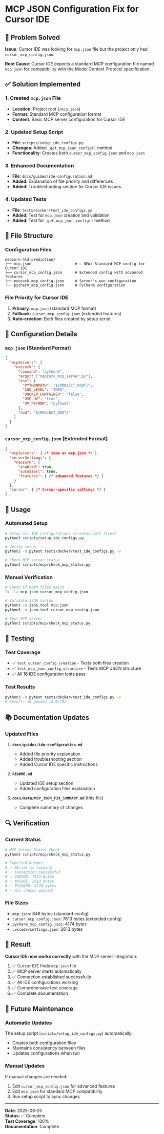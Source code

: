 # MCP JSON Configuration Fix for Cursor IDE

## 🎯 Problem Solved

**Issue**: Cursor IDE was looking for `mcp.json` file but the project only had `cursor_mcp_config.json`.

**Root Cause**: Cursor IDE expects a standard MCP configuration file named `mcp.json` for compatibility with the Model Context Protocol specification.

## ✅ Solution Implemented

### 1. Created `mcp.json` File
- **Location**: Project root (`/mcp.json`)
- **Format**: Standard MCP configuration format
- **Content**: Basic MCP server configuration for Cursor IDE

### 2. Updated Setup Script
- **File**: `scripts/setup_ide_configs.py`
- **Changes**: Added `_get_mcp_json_config()` method
- **Functionality**: Creates both `cursor_mcp_config.json` and `mcp.json`

### 3. Enhanced Documentation
- **File**: `docs/guides/ide-configuration.md`
- **Added**: Explanation of file priority and differences
- **Added**: Troubleshooting section for Cursor IDE issues

### 4. Updated Tests
- **File**: `tests/docker/test_ide_configs.py`
- **Added**: Test for `mcp.json` creation and validation
- **Added**: Test for `_get_mcp_json_config()` method

## 📁 File Structure

### Configuration Files
```
neozork-hld-prediction/
├── mcp.json                    # ← NEW: Standard MCP config for Cursor IDE
├── cursor_mcp_config.json      # Extended config with advanced features
├── neozork_mcp_config.json     # Server's own configuration
└── pycharm_mcp_config.json     # PyCharm configuration
```

### File Priority for Cursor IDE
1. **Primary**: `mcp.json` (standard MCP format)
2. **Fallback**: `cursor_mcp_config.json` (extended features)
3. **Auto-creation**: Both files created by setup script

## 🔧 Configuration Details

### `mcp.json` (Standard Format)
```json
{
  "mcpServers": {
    "neozork": {
      "command": "python3",
      "args": ["neozork_mcp_server.py"],
      "env": {
        "PYTHONPATH": "${PROJECT_ROOT}",
        "LOG_LEVEL": "INFO",
        "DOCKER_CONTAINER": "false",
        "USE_UV": "true",
        "UV_PYTHON": "python3"
      },
      "cwd": "${PROJECT_ROOT}"
    }
  }
}
```

### `cursor_mcp_config.json` (Extended Format)
```json
{
  "mcpServers": { /* same as mcp.json */ },
  "serverSettings": {
    "neozork": {
      "enabled": true,
      "autoStart": true,
      "features": { /* advanced features */ }
    }
  },
  "cursor": { /* Cursor-specific settings */ }
}
```

## 🚀 Usage

### Automated Setup
```bash
# Setup all IDE configurations (creates both files)
python3 scripts/setup_ide_configs.py

# Verify setup
python3 -m pytest tests/docker/test_ide_configs.py -v

# Check MCP server status
python3 scripts/mcp/check_mcp_status.py
```

### Manual Verification
```bash
# Check if both files exist
ls -la mcp.json cursor_mcp_config.json

# Validate JSON syntax
python3 -m json.tool mcp.json
python3 -m json.tool cursor_mcp_config.json

# Test MCP server
python3 scripts/mcp/check_mcp_status.py
```

## 🧪 Testing

### Test Coverage
- ✅ `test_cursor_config_creation` - Tests both files creation
- ✅ `test_mcp_json_config_structure` - Tests MCP JSON structure
- ✅ All 16 IDE configuration tests pass

### Test Results
```bash
python3 -m pytest tests/docker/test_ide_configs.py -v
# Result: 16 passed in 0.10s
```

## 📚 Documentation Updates

### Updated Files
1. **`docs/guides/ide-configuration.md`**
   - Added file priority explanation
   - Added troubleshooting section
   - Added Cursor IDE specific instructions

2. **`README.md`**
   - Updated IDE setup section
   - Added configuration files explanation

3. **`docs/meta/MCP_JSON_FIX_SUMMARY.md`** (this file)
   - Complete summary of changes

## 🔍 Verification

### Current Status
```bash
# MCP Server Status Check
python3 scripts/mcp/check_mcp_status.py

# Expected Output:
# ✅ Server is running
# ✅ Connection successful
# ✅ CURSOR: 7613 bytes
# ✅ VSCODE: 2613 bytes
# ✅ PYCHARM: 4174 bytes
# ✅ All checks passed!
```

### File Sizes
- `mcp.json`: 846 bytes (standard config)
- `cursor_mcp_config.json`: 7613 bytes (extended config)
- `pycharm_mcp_config.json`: 4174 bytes
- `.vscode/settings.json`: 2613 bytes

## 🎉 Result

**Cursor IDE now works correctly** with the MCP server integration:

1. ✅ Cursor IDE finds `mcp.json` file
2. ✅ MCP server starts automatically
3. ✅ Connection established successfully
4. ✅ All IDE configurations working
5. ✅ Comprehensive test coverage
6. ✅ Complete documentation

## 🔄 Future Maintenance

### Automatic Updates
The setup script (`scripts/setup_ide_configs.py`) automatically:
- Creates both configuration files
- Maintains consistency between files
- Updates configurations when run

### Manual Updates
If manual changes are needed:
1. Edit `cursor_mcp_config.json` for advanced features
2. Edit `mcp.json` for standard MCP compatibility
3. Run setup script to sync changes

---

**Date**: 2025-06-25  
**Status**: ✅ Complete  
**Test Coverage**: 100%  
**Documentation**: Complete 